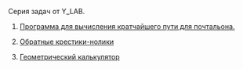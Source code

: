Серия задач от Y_LAB.

1. [Программа для вычисления кратчайшего пути для почтальона.](https://github.com/Sordun/Y_Lab/tree/main/task_1)

2. [Обратные крестики-нолики](https://github.com/Sordun/Y_Lab/tree/main/task_2)

3. [Геометрический калькулятор](https://github.com/Sordun/Y_Lab/tree/main/task_3)
